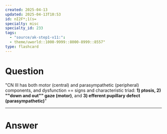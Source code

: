 ```yaml
---
created: 2025-04-13
updated: 2025-04-13T10:53
id: nI2F*;1(s=
specialty: misc
specialty_id: 233
tags:
  - "source/ak-step1-v11:": 
  - theme/uworld::1000-9999::8000-8999::8557"
type: flashcard
---
```


# Question
"CN III has both motor (central) and parasympathetic (peripheral) components, and dysfunction == signs and characteristic triad:  **1) ptosis,  2) ""down and out"" gaze (motor)**, and  **3) efferent pupillary defect (parasympathetic)**"

---

# Answer
